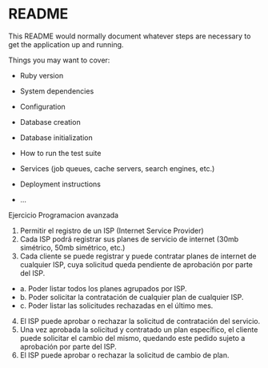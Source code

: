 # README

This README would normally document whatever steps are necessary to get the
application up and running.

Things you may want to cover:

* Ruby version

* System dependencies

* Configuration

* Database creation

* Database initialization

* How to run the test suite

* Services (job queues, cache servers, search engines, etc.)

* Deployment instructions

* ...

Ejercicio Programacion avanzada
1. Permitir el registro de un ISP (Internet Service Provider)
2. Cada ISP podrá registrar sus planes de servicio de internet (30mb simétrico, 50mb
simétrico, etc.)
3. Cada cliente se puede registrar y puede contratar planes de internet de cualquier
ISP, cuya solicitud queda pendiente de aprobación por parte del ISP.
* a. Poder listar todos los planes agrupados por ISP.
* b. Poder solicitar la contratación de cualquier plan de cualquier ISP.
* c. Poder listar las solicitudes rechazadas en el último mes.
4. El ISP puede aprobar o rechazar la solicitud de contratación del servicio.
5. Una vez aprobada la solicitud y contratado un plan específico, el cliente puede
solicitar el cambio del mismo, quedando este pedido sujeto a aprobación por parte
del ISP.
6. El ISP puede aprobar o rechazar la solicitud de cambio de plan.



